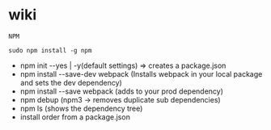 # wiki
```
NPM

sudo npm install -g npm
```
- npm init --yes | -y(default settings) => creates a package.json
- npm install --save-dev webpack (Installs webpack in your local package and sets the dev dependency)
- npm install --save webpack (adds to your prod dependency)
- npm debup (npm3 -> removes duplicate sub dependencies)
- npm ls (shows the dependency tree)
- install order from a package.json
